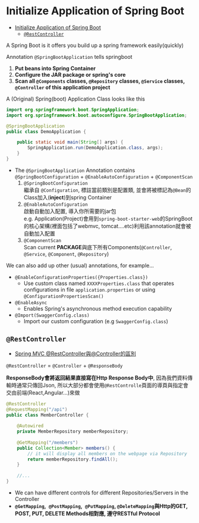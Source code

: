 # Initialize Application of Spring Boot

- [Initialize Application of Spring Boot](#initialize-application-of-spring-boot)
  - [`@RestController`](#restcontroller)

A Spring Boot is it offers you build up a spring framework easily(quickly)    

Annotation `@SpringBootApplication` tells springboot
1. **Put beans into Spring Container**
2. **Configure the JAR package or spring's core**
3. **Scan all `@Components` classes, `@Repository` classes, `@Service` classes, `@Controller` of this application project**

A (Original) Spring(boot) Application Class looks like this 
```java
import org.springframework.boot.SpringApplication;
import org.springframework.boot.autoconfigure.SpringBootApplication;

@SpringBootApplication
public class DemoApplication {

    public static void main(String[] args) {
        SpringApplication.run(DemoApplication.class, args);
    }
}
```
- The `@SpringBootApplication` Annotation contains `@SpringBootConfiguration` + `@EnableAutoConfiguration` + `@ComponentScan`  
  1. `@SpringBootConfiguration`   
  繼承自 `@Configuration`, 標註當前類別是配置類, 並會將被標記為`@Bean`的Class加入(**inject**)到spring Container
  2. `@EnableAutoConfiguration`  
  啟動自動加入配置, 導入你所需要的jar包  
  e.g. Application(Project)會用到`spring-boot-starter-web`的SpringBoot的核心架構(裡面包括了webmvc, tomcat....etc)利用該annotation就會被自動加入配置   
  3. `@ComponentScan`  
  Scan current **PACKAGE**與底下所有Components(`@Controller`, `@Service`, `@Component`, `@Repository`)  


We can also add up other (usual) annotations, for example...
- `@EnableConfigurationProperties({Properties.class})`  
    - Use custom class named `XXXXProperties.class` that operates configurations in file `application.properties` or using `@ConfigurationPropertiesScan()`
- `@EnableAsync`
    - Enables Spring's asynchronous method execution capability
- `@Import(SwaggerConfig.class)` 
    - Import our custom configuration (e.g `SwaggerConfig.class`)


## `@RestController`

- [Spring MVC @RestController與@Controller的區別](https://matthung0807.blogspot.com/2018/03/spring-mvc-restcontrollercontroller.html)

`@RestController` = `@Controller` + `@ResponseBody`   

**ResponseBody會將返回結果直接寫在Http Response Body中**, 因為我們資料傳輸時通常只傳回Json, 所以大部分都會使用`@RestControlle`頁面的導頁與指定會交由前端(React,Angular...)來做
```java
@RestController
@RequestMapping("/api")
public class MemberController {
    
    @Autowired
    private MemberRepository memberRepository;
   
    @GetMapping("/members")
    public Collection<Member> members() {
        // it will display all members on the webpage via Repository
        return memberRepository.findAll();
    }
    
    //...
}

```
- We can have different controls for different Repositories/Servers in the Controller
- **`@GetMapping`,` @PostMapping`,` @PutMapping`, `@DeleteMapping`與Http的GET, POST, PUT, DELETE Methods相對應, 遵守RESTful Protocol**

